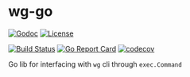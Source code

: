 # wg-go

[![Godoc](http://img.shields.io/badge/godoc-reference-5272b4.svg?maxAge=31536000&style=flat-square)](http://godoc.org/github.com/seankhliao/go-wg)
[![License](https://img.shields.io/github/license/seankhliao/go-wg.svg?style=flat-square)](githib.com/seankhliao/go-wg)

[![Build Status](https://img.shields.io/travis-ci/seankhliao/go-wg.svg?style=flat-square)](https://travis-ci.org/seankhliao/go-wg)
[![Go Report Card](https://goreportcard.com/badge/github.com/seankhliao/go-wg?style=flat-square)](https://goreportcard.com/report/github.com/seankhliao/go-wg)
[![codecov](https://img.shields.io/codecov/c/github/seankhliao/go-wg.svg?style=flat-square)](https://codecov.io/gh/seankhliao/go-wg)

Go lib for interfacing with `wg` cli through `exec.Command`
